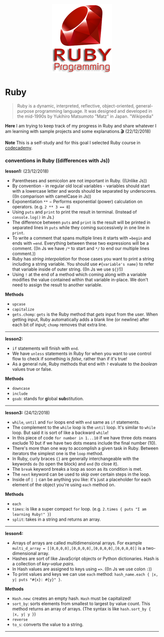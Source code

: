 <h1 align="center">
  <img src="https://github.com/ElliMoty/Ruby/blob/master/image/ruby-logo.png" style="max-width:100%" alt="Ruby" />
</h1>

# Ruby
> Ruby is a dynamic, interpreted, reflective, object-oriented, general-purpose programming language. It was designed and developed in the mid-1990s by Yukihiro Matsumoto "Matz" in Japan. "Wikipedia"

**Here** I am trying to keep track of my progress in Ruby and share whatever I am learning with sample projects and some explanations.:clapper: (22/12/2018)

**Note** This is a self-study and for this goal I selected Ruby course in [codecademy](https://www.codecademy.com). 

### conventions in Ruby ((differences with Js))

**lesson1:** (23/12/2018)
- Parentheses and semicolon are not important in Ruby. ((Unlike Js))
-  By convention - in regular old local variables - variables should start with a lowercase letter and words should be separated by underscores. ((In comparison with camelCase in Js))
- Exponentiation `**` − Performs exponential (power) calculation on operators. (e.g. `2 ** 3 == 8`)
- Using `puts` and `print` to print the result in terminal. (Instead of `console.log()` in Js.)
- The difference between `puts` and `print` is the result will be printed in separated lines in `puts` while they coming successively in one line in `print`.
- To write a comment that spans multiple lines it starts with `=begin` and ends with `=end`. Everything between these two expressions will be a comment. ((In Js we have `/*` to start and `*/` to end our multiple lines comment.))
- Ruby has *string interpolation* for those cases you want to print a string including a string variable. You should use `#{variable's name}` to refer that variable inside of outer string. ((In Js we use `${}`!))
- Using `!` at the end of a method which coming along with a variable modifies the value contained within that variable in-place. We don't need to assign the result to another variable. 

**Methods**
- `upcase` 
- `capitalize`
- `gets.chomp`: `gets` is the Ruby method that *gets* input from the user. When getting input, Ruby automatically adds a blank line (or newline) after each bit of input; `chomp` removes that extra line.

---

**lesson2:**
- `if` statements will finish with `end`.
- We have `unless` statements in Ruby for when you want to use control flow to check if something is *false*, rather than if it's true!
- As a general rule, Ruby methods that end with `?` evaluate to the *boolean* values true or false.

**Methods**
- `downcase`
- `include`
- `gsub`: stands for **g**lobal **sub**stitution.

---

**lesson3:** (24/12/2018)
- `while`, `until` and `for` loops end with `end` same as `if` statements.
- The complement to the `while` loop is the `until` loop. It's similar to `while` loop. But said it is sort of like a backward `while`!
- In this piece of code `for number in 1...10` if we have three dots means exclude 10 but if we have two dots means include the final number (10).
- There's more than one way to accomplish a given task in Ruby. Between iterators the simplest one is the `loop` method.
- In Ruby, curly braces `{}` are generally interchangeable with the keywords `do` (to open the block) and `end` (to close it).
- The `break` keyword breaks a loop as soon as its condition is met.
- The `next` keyword can be used to skip over certain steps in the loop.
- Inside of `| |` can be anything you like: it's just a placeholder for each element of the object you're using `each` method on.

**Methods**
- `each`
- `times`: is like a super compact `for` loop. (e.g. `2.times { puts "I am learning Ruby!" }`)
- `split`: takes in a string and returns an array.

---

**lesson4:**
- Arrays of arrays are called multidimensional arrays. For example `multi_d_array = [[0,0,0,0],[0,0,0,0],[0,0,0,0],[0,0,0,0]]` is a two-dimensional array.
- Hashes are sort of like JavaScript objects or Python dictionaries. Hash is a collection of *key-value pairs*.
- In Hash values are assigned to keys using `=>`. ((In Js we use colon `:`))
- To print values and keys we can use `each` method: `hash_name.each { |x, y| puts "#{x}: #{y}" }`.

**Methods**
- `Hash.new`: creates an empty hash. `Hash` must be capitalized!
- `sort_by`: sorts elements from smallest to largest by value count. This method returns an array of arrays. (The syntax is like `hash.sort_by { |x, y| y }`)
- `reverse`
- `to_s`: converts the value to a string.

---



